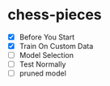# chess-pieces

* [x] Before You Start
* [x] Train On Custom Data
* [ ] Model Selection
* [ ] Test Normally
* [ ] pruned model 